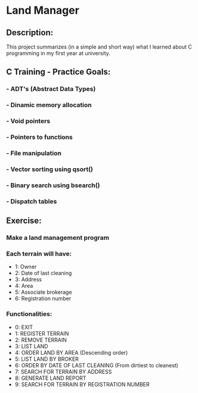 # Land Manager

## Description: 
This project summarizes (in a simple and short way) what I learned about C programming in my first year at university.

## C Training - Practice Goals:
### - ADT's (Abstract Data Types)
### - Dinamic memory allocation
### - Void pointers
### - Pointers to functions
### - File manipulation
### - Vector sorting using qsort()
### - Binary search using bsearch()
### - Dispatch tables

## Exercise:
### Make a land management program
### Each terrain will have:
- 1: Owner
- 2: Date of last cleaning
- 3: Address
- 4: Area
- 5: Associate brokerage
- 6: Registration number

### Functionalities:
- 0: EXIT
- 1: REGISTER TERRAIN
- 2: REMOVE TERRAIN 
- 3: LIST LAND
- 4: ORDER LAND BY AREA (Descending order)
- 5: LIST LAND BY BROKER
- 6: ORDER BY DATE OF LAST CLEANING (From dirtiest to cleanest)
- 7: SEARCH FOR TERRAIN BY ADDRESS
- 8: GENERATE LAND REPORT
- 9: SEARCH FOR TERRAIN BY REGISTRATION NUMBER